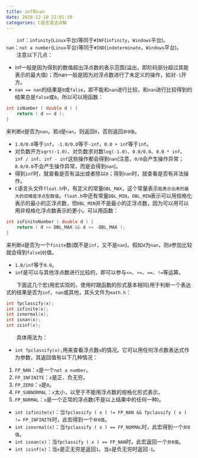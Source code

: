 ```yaml
---
title: inf和nan
date: 2018-12-10 21:01:10
categories: C语言语法详解
---
```

&emsp;&emsp;`inf`：`infinity`(`Linux`平台)等同于`#INF`(`infinity`，`Windows`平台)。
&emsp;&emsp;`nan`：`not a number`(`Linux`平台)等同于`#IND`(`indeterminate`，`Windows`平台)。
&emsp;&emsp;注意以下几点：

- inf一般是因为得到的数值超出浮点数的表示范围(溢出，即阶码部分超过其能表示的最大值)；而nan一般是因为对浮点数进行了未定义的操作，如对`-1`开方。
- `nan == nan`的结果是`0`或`false`，即不能和`nan`进行比较，和`nan`进行比较得到的结果总是`false`或`0`。所以可以用函数：

``` cpp
int isNumber ( double d ) {
    return ( d == d );
}
```

来判断`d`是否为`nan`。若`d`是`nan`，则返回`0`，否则返回`非0值`。

- `1.0/0.0`等于`inf`，`-1.0/0.0`等于`-inf`，`0.0 + inf`等于`inf`。
- 对负数开方`sqrt(-1.0)`、对负数求对数`log(-1.0)`、`0.0/0.0`、`0.0 * inf`、`inf / inf`、`inf - inf`这些操作都会得到`nan`(注意，`0/0`会产生操作异常；`0.0/0.0`不会产生操作异常，而是会得到`nan`)。
- 得到`inf`时，就查看是否有溢出或者除以`0`；得到`nan`时，就查看是否有非法操作。
- `C`语言头文件`float.h`中，有定义的常量`DBL_MAX`，这个常量表示`能表示出来的最大的双精度浮点型数值`。`float.h`中还有常量`DBL_MIN`，`DBL_MIN`表示可以用规格化表示的最小的正浮点数，但`DBL_MIN`并不是最小的正浮点数，因为可以用可以用非规格化浮点数表示的更小。可以用函数：

``` cpp
int isFiniteNumber ( double d ) {
    return ( d <= DBL_MAX && d >= -DBL_MAX );
}
```

来判断`d`是否为一个`finite`数(既不是`inf`，又不是`nan`)。假如`d`为`nan`，则`d`参加比较就会得到`false`(`0`)值。

- `1.0/inf`等于`0.0`。
- `inf`是可以与其他浮点数进行比较的，即可以参与`<=`、`>=`、`==`、`!=`等运算。

&emsp;&emsp;下面这几个宏(用宏实现的，使用时跟函数的形式基本相同)用于判断一个表达式的结果是否为`inf`、`nan`或其他，其头文件为`math.h`：

``` cpp
int fpclassify(x);
int isfinite(x);
int isnormal(x);
int isnan(x);
int isinf(x);
```

&emsp;&emsp;具体用法为：

- `int fpclassify(x);`用来查看浮点数`x`的情况。它可以用任何浮点数表达式作为参数，其返回值有以下几种情况：

1. `FP_NAN`：`x`是一个`not a number`。
2. `FP_INFINITE`：`x`是正、负无穷。
3. `FP_ZERO`：`x`是`0`。
4. `FP_SUBNORMAL`：`x`太小，以至于不能用浮点数的规格化形式表示。
5. `FP_NORMAL`：`x`是一个正常的浮点数(不是以上结果中的任何一种)。

- `int isfinite(x)`：当`fpclassify ( x ) != FP_NAN && fpclassify ( x ) != FP_INFINITE`时，此宏得到一个`非0值`。
- `int isnormal(x)`：当`fpclassify ( x ) == FP_NORMAL`时，此宏得到一个`非0值`。
- `int isnan(x)`：当`fpclassify ( x ) == FP_NAN`时，此宏返回一个`非0值`。
- `int isinf(x)`：当`x`是正无穷是返回`1`，当`x`是负无穷时返回`-1`。
